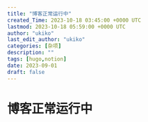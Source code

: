 ```yaml
---
title: "博客正常运行中"
created_Time: 2023-10-18 03:45:00 +0000 UTC
lastmod: 2023-10-18 05:59:00 +0000 UTC
author: "ukiko"
last_edit_author: "ukiko"
categories: [杂项]
description: ""
tags: [hugo,notion]
date: 2023-09-01
draft: false
---
```


# 博客正常运行中

